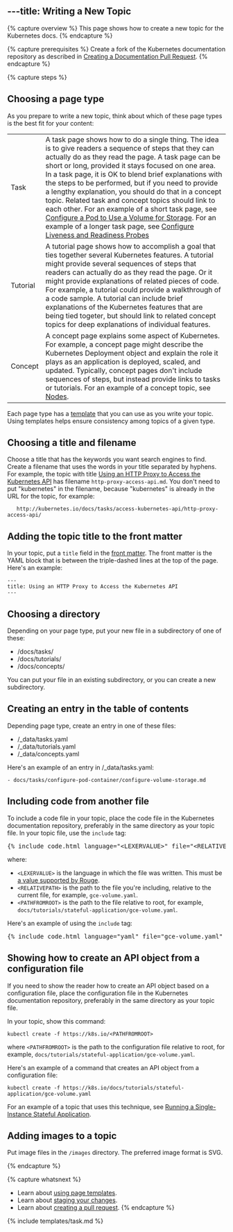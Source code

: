 ---title: Writing a New Topic
---

{% capture overview %}
This page shows how to create a new topic for the Kubernetes docs.
{% endcapture %}

{% capture prerequisites %}
Create a fork of the Kubernetes documentation repository as described in
[Creating a Documentation Pull Request](/docs/home/contribute/create-pull-request/).
{% endcapture %}

{% capture steps %}

## Choosing a page type

As you prepare to write a new topic, think about which of these page types
is the best fit for your content:

<table>

  <tr>
    <td>Task</td>
    <td>A task page shows how to do a single thing. The idea is to give readers a sequence of steps that they can actually do as they read the page. A task page can be short or long, provided it stays focused on one area. In a task page, it is OK to blend brief explanations with the steps to be performed, but if you need to provide a lengthy explanation, you should do that in a concept topic. Related task and concept topics should link to each other. For an example of a short task page, see <a href="/docs/tasks/configure-pod-container/configure-volume-storage/">Configure a Pod to Use a Volume for Storage</a>. For an example of a longer task page, see <a href="/docs/tasks/configure-pod-container/configure-liveness-readiness-probes/">Configure Liveness and Readiness Probes</a></td>
  </tr>

  <tr>
    <td>Tutorial</td>
    <td>A tutorial page shows how to accomplish a goal that ties together several Kubernetes features. A tutorial might provide several sequences of steps that readers can actually do as they read the page. Or it might provide explanations of related pieces of code. For example, a tutorial could provide a walkthrough of a code sample. A tutorial can include brief explanations of the Kubernetes features that are being tied togeter, but should link to related concept topics for deep explanations of individual features.</td>
  </tr>

  <tr>
    <td>Concept</td>
    <td>A concept page explains some aspect of Kubernetes. For example, a concept page might describe the Kubernetes Deployment object and explain the role it plays as an application is deployed, scaled, and updated. Typically, concept pages don't include sequences of steps, but instead provide links to tasks or tutorials. For an example of a concept topic, see <a href="/docs/concepts/architecture/nodes/">Nodes</a>.</td>
  </tr>

</table>

Each page type has a
[template](/docs/home/contribute/page-templates/)
that you can use as you write your topic.
Using templates helps ensure consistency among topics of a given type.

## Choosing a title and filename

Choose a title that has the keywords you want search engines to find.
Create a filename that uses the words in your title separated by hyphens.
For example, the topic with title
[Using an HTTP Proxy to Access the Kubernetes API](/docs/tasks/access-kubernetes-api/http-proxy-access-api/)
has filename `http-proxy-access-api.md`. You don't need to put
"kubernetes" in the filename, because "kubernetes" is already in the
URL for the topic, for example:

       http://kubernetes.io/docs/tasks/access-kubernetes-api/http-proxy-access-api/

## Adding the topic title to the front matter

In your topic, put a `title` field in the
[front matter](https://jekyllrb.com/docs/frontmatter/).
The front matter is the YAML block that is between the
triple-dashed lines at the top of the page. Here's an example:

    ---
    title: Using an HTTP Proxy to Access the Kubernetes API
    ---

## Choosing a directory

Depending on your page type, put your new file in a subdirectory of one of these:

* /docs/tasks/
* /docs/tutorials/
* /docs/concepts/

You can put your file in an existing subdirectory, or you can create a new
subdirectory.

## Creating an entry in the table of contents

Depending page type, create an entry in one of these files:

* /_data/tasks.yaml
* /_data/tutorials.yaml
* /_data/concepts.yaml

Here's an example of an entry in /_data/tasks.yaml:

    - docs/tasks/configure-pod-container/configure-volume-storage.md

## Including code from another file

To include a code file in your topic, place the code file in the Kubernetes
documentation repository, preferably in the same directory as your topic
file. In your topic file, use the `include` tag:

<pre>&#123;% include code.html language="&lt;LEXERVALUE&gt;" file="&lt;RELATIVEPATH&gt;" ghlink="/&lt;PATHFROMROOT&gt;" %&#125;</pre>

where:

* `<LEXERVALUE>` is the language in which the file was written. This must be
[a value supported by Rouge](https://github.com/jneen/rouge/wiki/list-of-supported-languages-and-lexers).
* `<RELATIVEPATH>` is the path to the file you're including, relative to the current file, for example, `gce-volume.yaml`.
* `<PATHFROMROOT>` is the path to the file relative to root, for example, `docs/tutorials/stateful-application/gce-volume.yaml`.

Here's an example of using the `include` tag:

<pre>&#123;% include code.html language="yaml" file="gce-volume.yaml" ghlink="/docs/tutorials/stateful-application/gce-volume.yaml" %&#125;</pre>

## Showing how to create an API object from a configuration file

If you need to show the reader how to create an API object based on a
configuration file, place the configuration file in the Kubernetes documentation
repository, preferably in the same directory as your topic file.

In your topic, show this command:

    kubectl create -f https://k8s.io/<PATHFROMROOT>

where `<PATHFROMROOT>` is the path to the configuration file relative to root,
for example, `docs/tutorials/stateful-application/gce-volume.yaml`.

Here's an example of a command that creates an API object from a configuration file:

    kubectl create -f https://k8s.io/docs/tutorials/stateful-application/gce-volume.yaml

For an example of a topic that uses this technique, see
[Running a Single-Instance Stateful Application](/docs/tutorials/stateful-application/run-stateful-application/).

## Adding images to a topic

Put image files in the `/images` directory. The preferred
image format is SVG.

{% endcapture %}

{% capture whatsnext %}
* Learn about [using page templates](/docs/home/contribute/page-templates/).
* Learn about [staging your changes](/docs/home/contribute/stage-documentation-changes).
* Learn about [creating a pull request](/docs/home/contribute/create-pull-request/).
{% endcapture %}

{% include templates/task.md %}
